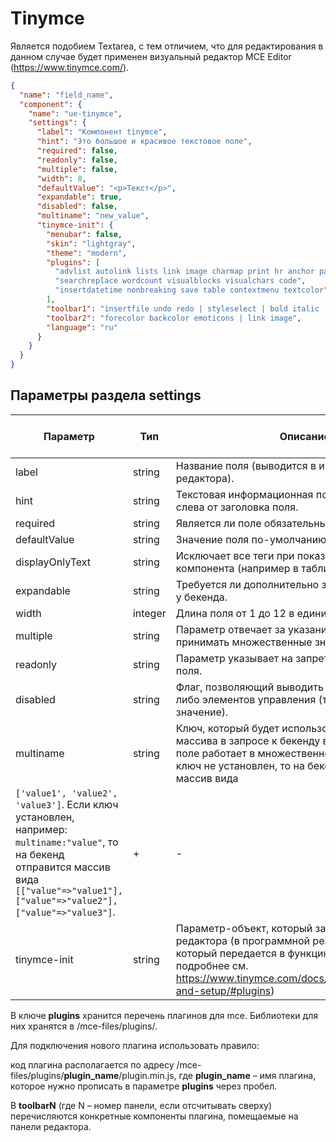# Tinymce

Является подобием Textarea, с тем отличием, что для редактирования в данном случае будет применен визуальный редактор MCE Editor (https://www.tinymce.com/).

```json
{
  "name": "field_name",
  "component": {
    "name": "ue-tinymce",
    "settings": {
      "label": "Компонент tinymce",
      "hint": "Это большое и красивое текстовое поле",
      "required": false,
      "readonly": false,
      "multiple": false,
      "width": 8,
      "defaultValue": "<p>Текст</p>",
      "expandable": true,
      "disabled": false,
      "multiname": "new_value",
      "tinymce-init": {
        "menubar": false,
        "skin": "lightgray",
        "theme": "modern",
        "plugins": [
          "advlist autolink lists link image charmap print hr anchor pagebreak",
          "searchreplace wordcount visualblocks visualchars code",
          "insertdatetime nonbreaking save table contextmenu textcolor"
        ],
        "toolbar1": "insertfile undo redo | styleselect | bold italic | alignleft aligncenter alignright alignjustify | bullist numlist outdent indent",
        "toolbar2": "forecolor backcolor emoticons | link image",
        "language": "ru"
      }
    }
  }
}
```

## Параметры раздела **settings**

| Параметр | Тип | Описание | Обязательный параметр? | Значение по-умолчанию |
| --- | --- | --- | --- | --- |
| label | string | Название поля (выводится в интерфейсе редактора). | + | - |
| hint | string | Текстовая информационная подсказка, выводимая слева от заголовка поля. | + | - |
| required | string | Является ли поле обязательным для заполнения. | + | - |
| defaultValue | string | Значение поля по-умолчанию. | + | - |
| displayOnlyText | string |  Исключает все теги при показе содержимого компонента (например в таблице). | + | - |
| expandable | string | Требуется ли дополнительно запрашивать это поле у бекенда. | + | - |
| width | integer | Длина поля от 1 до 12 в единицах bootstrap-сетки. | + | - |
| multiple | string | Параметр отвечает за указание возможности поля принимать множественные значения. | + | - |
| readonly | string | Параметр указывает на запрет редактирования поля. | + | - |
| disabled | string | Флаг, позволяющий выводить значение без каких-либо элементов управления (только заголовок и значение). | + | - |
| multiname | string | Ключ, который будет использован для создания массива в запросе к бекенду в том случае, если поле работает в множественном режиме. Если ключ не установлен, то на бекенд отправится массив вида 
`['value1', 'value2', 'value3']`. Если ключ установлен, например: `multiname:"value"`, то на бекенд отправится массив вида `[["value"=>"value1"], ["value"=>"value2"], ["value"=>"value3"]`. | + | - |
| tinymce-init | string | Параметр-объект, который задает конфигурацию редактора (в программной реализации это объект который передается в функцию tinymce.init(), подробнее см. https://www.tinymce.com/docs/configure/integration-and-setup/#plugins) | + | - |
 
В ключе  **plugins** хранится перечень плагинов для mce. Библиотеки для них хранятся в /mce-files/plugins/.

Для подключения нового плагина использовать правило:

код плагина располагается по адресу /mce-files/plugins/**plugin_name**/plugin.min.js, 
где **plugin_name** – имя плагина, которое нужно прописать в параметре **plugins** через пробел.

В **toolbarN** (где N – номер панели, если отсчитывать сверху) перечисляются конкретные компоненты плагина, 
помещаемые на панели редактора. 
